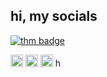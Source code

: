 ## hi, my socials

<p align="left">
  <a href="https://tryhackme.com/p/taww" target="_blank">
    <img src="https://tryhackme-badges.s3.amazonaws.com/taww.png" alt="thm badge" /></a>
<p align="left">
  <a href="https://discord.com/users/428575537917722625" target="_blank">
    <img src="https://github.com/user-attachments/assets/32fb9caa-21c3-4ddb-9a9b-0ea52c56ed36" width="20" alt="discord"/></a>
  <a href="https://steamcommunity.com/id/tyu/" target="_blank">
    <img src="https://github.com/user-attachments/assets/cdfc895f-9366-47f3-b5a3-b6a2e8fa0b50" width="20" alt="steam"/></a>
<img 
  src="https://upload.wikimedia.org/wikipedia/commons/1/13/Arch_Linux_%22Crystal%22_icon.svg"
  alt="arch"
  width="20" 
/>
<img
src="https://github.com/user-attachments/assets/0f6ae301-a74c-4fe9-a03c-df5ce5599436"
  alt="hyprland"
  width="15" 
/>
